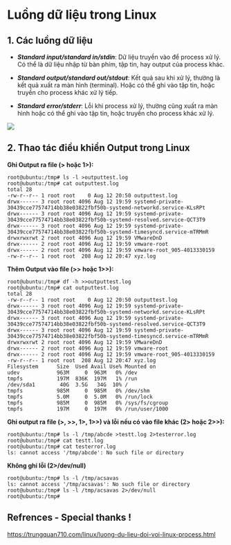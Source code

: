 # Luồng dữ liệu trong Linux

## 1. Các luồng dữ liệu

- ***Standard input/standard in/stdin***: Dữ liệu truyền vào để process xử lý. Có thể là dữ liệu nhập từ bàn phím, tập tin, hay output của process khác.

- ***Standard output/standard out/stdout***: Kết quả sau khi xử lý, thường là kết quả xuất ra màn hình (terminal). Hoặc có thể ghi vào tập tin, hoặc truyền cho process khác xử lý tiếp.

- ***Standard error/stderr***: Lỗi khi process xử lý, thường cũng xuất ra màn hình hoặc có thể ghi vào tập tin, hoặc truyền cho process khác xử lý.

<img src="https://i0.wp.com/trungquan710.com/wp-content/uploads/2015/07/linux_process_data_streams.png">


## 2. Thao tác điều khiển Output trong Linux

**Ghi Output ra file (> hoặc 1>):**

```
root@ubuntu:/tmp# ls -l >outputtest.log
root@ubuntu:/tmp# cat outputtest.log
total 28
-rw-r--r-- 1 root root    0 Aug 12 20:50 outputtest.log
drwx------ 3 root root 4096 Aug 12 19:59 systemd-private-30439cce77574714bb38e03822fbf50b-systemd-networkd.service-KLsRPt
drwx------ 3 root root 4096 Aug 12 19:59 systemd-private-30439cce77574714bb38e03822fbf50b-systemd-resolved.service-QCT3T9
drwx------ 3 root root 4096 Aug 12 19:59 systemd-private-30439cce77574714bb38e03822fbf50b-systemd-timesyncd.service-mTRMmR
drwxrwxrwt 2 root root 4096 Aug 12 19:59 VMwareDnD
drwx------ 2 root root 4096 Aug 12 19:59 vmware-root
drwx------ 2 root root 4096 Aug 12 19:59 vmware-root_905-4013330159
-rw-r--r-- 1 root root  208 Aug 12 20:47 xyz.log
```

**Thêm Output vào file (>> hoặc 1>>):**

```
root@ubuntu:/tmp# df -h >>outputtest.log
root@ubuntu:/tmp# cat outputtest.log
total 28
-rw-r--r-- 1 root root    0 Aug 12 20:50 outputtest.log
drwx------ 3 root root 4096 Aug 12 19:59 systemd-private-30439cce77574714bb38e03822fbf50b-systemd-networkd.service-KLsRPt
drwx------ 3 root root 4096 Aug 12 19:59 systemd-private-30439cce77574714bb38e03822fbf50b-systemd-resolved.service-QCT3T9
drwx------ 3 root root 4096 Aug 12 19:59 systemd-private-30439cce77574714bb38e03822fbf50b-systemd-timesyncd.service-mTRMmR
drwxrwxrwt 2 root root 4096 Aug 12 19:59 VMwareDnD
drwx------ 2 root root 4096 Aug 12 19:59 vmware-root
drwx------ 2 root root 4096 Aug 12 19:59 vmware-root_905-4013330159
-rw-r--r-- 1 root root  208 Aug 12 20:47 xyz.log
Filesystem      Size  Used Avail Use% Mounted on
udev            963M     0  963M   0% /dev
tmpfs           197M  836K  197M   1% /run
/dev/sda1        40G  3.5G   34G  10% /
tmpfs           985M     0  985M   0% /dev/shm
tmpfs           5.0M     0  5.0M   0% /run/lock
tmpfs           985M     0  985M   0% /sys/fs/cgroup
tmpfs           197M     0  197M   0% /run/user/1000
```

**Ghi output ra file (>, >>, 1>, 1>>) và lỗi nếu có vào file khác (2> hoặc 2>>):**

```
root@ubuntu:/tmp# ls -l /tmp/abcde >testt.log 2>testerror.log
root@ubuntu:/tmp# cat testt.log
root@ubuntu:/tmp# cat testerror.log
ls: cannot access '/tmp/abcde': No such file or directory
```

**Không ghi lỗi (2>/dev/null)**

```
root@ubuntu:/tmp# ls -l /tmp/acsavas
ls: cannot access '/tmp/acsavas': No such file or directory
root@ubuntu:/tmp# ls -l /tmp/acsavas 2>/dev/null
root@ubuntu:/tmp#
```















## Refrences - Special thanks !

https://trungquan710.com/linux/luong-du-lieu-doi-voi-linux-process.html